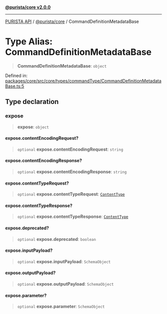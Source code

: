 [**@purista/core v2.0.0**](../README.md)

***

[PURISTA API](../../../packages.md) / [@purista/core](../README.md) / CommandDefinitionMetadataBase

# Type Alias: CommandDefinitionMetadataBase

> **CommandDefinitionMetadataBase**: `object`

Defined in: [packages/core/src/core/types/commandType/CommandDefinitionMetadataBase.ts:5](https://github.com/puristajs/purista/blob/master/packages/core/src/core/types/commandType/CommandDefinitionMetadataBase.ts#L5)

## Type declaration

### expose

> **expose**: `object`

#### expose.contentEncodingRequest?

> `optional` **expose.contentEncodingRequest**: `string`

#### expose.contentEncodingResponse?

> `optional` **expose.contentEncodingResponse**: `string`

#### expose.contentTypeRequest?

> `optional` **expose.contentTypeRequest**: [`ContentType`](ContentType.md)

#### expose.contentTypeResponse?

> `optional` **expose.contentTypeResponse**: [`ContentType`](ContentType.md)

#### expose.deprecated?

> `optional` **expose.deprecated**: `boolean`

#### expose.inputPayload?

> `optional` **expose.inputPayload**: `SchemaObject`

#### expose.outputPayload?

> `optional` **expose.outputPayload**: `SchemaObject`

#### expose.parameter?

> `optional` **expose.parameter**: `SchemaObject`
